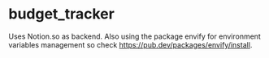# budget_tracker

Uses Notion.so as backend.
Also using the package envify for environment variables management so check https://pub.dev/packages/envify/install.

